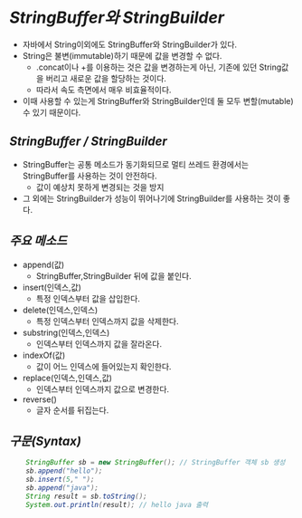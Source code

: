 # <em> StringBuffer와 StringBuilder </em>

- 자바에서 String이외에도 StringBuffer와 StringBuilder가 있다.
- String은 불변(immutable)하기 때문에 값을 변경할 수 없다.
  - .concat이나 +를 이용하는 것은 값을 변경하는게 아닌, 기존에 있던 String값을 버리고 새로운 값을 할당하는 것이다.
  - 따라서 속도 측면에서 매우 비효율적이다.
- 이때 사용할 수 있는게 StringBuffer와 StringBuilder인데 둘 모두 변할(mutable) 수 있기 때문이다.

## <em> StringBuffer / StringBuilder </em>

- StringBuffer는 공통 메소드가 동기화되므로 멀티 쓰레드 환경에서는 StringBuffer를 사용하는 것이 안전하다.
  - 값이 예상치 못하게 변경되는 것을 방지
- 그 외에는 StringBuilder가 성능이 뛰어나기에 StringBuilder를 사용하는 것이 좋다.

## <em> 주요 메소드 </em>

- append(값)
  - StringBuffer,StringBuilder 뒤에 값을 붙인다.
- insert(인덱스,값)
  - 특정 인덱스부터 값을 삽입한다.
- delete(인덱스,인덱스)
  - 특정 인덱스부터 인덱스까지 값을 삭제한다.
- substring(인덱스,인덱스)
  - 인덱스부터 인덱스까지 값을 잘라온다.
- indexOf(값)
  - 값이 어느 인덱스에 들어있는지 확인한다.
- replace(인덱스,인덱스,값)
  - 인덱스부터 인덱스까지 값으로 변경한다.
- reverse()
  - 글자 순서를 뒤집는다.

## <em> 구문(Syntax) <em>

```java
    StringBuffer sb = new StringBuffer(); // StringBuffer 객체 sb 생성
    sb.append("hello");
    sb.insert(5," ");
    sb.append("java");
    String result = sb.toString();
    System.out.println(result); // hello java 출력

```
